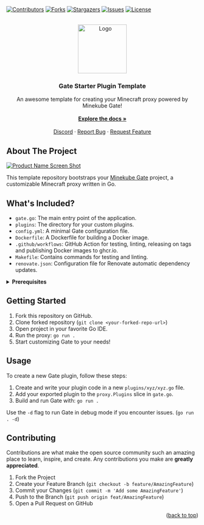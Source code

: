 <a name="readme-top"></a>

<!--
*** Thanks for checking out the Gate Plugin Template. If you have a suggestion
*** that would make this better, please fork the repo and create a pull request
*** or simply open an issue with the tag "enhancement".
*** Don't forget to give the project a star!
*** Thanks again! Now go create something AMAZING! :D
-->

[![Contributors][contributors-shield]][contributors-url]
[![Forks][forks-shield]][forks-url]
[![Stargazers][stars-shield]][stars-url]
[![Issues][issues-shield]][issues-url]
[![License][license-shield]][license-url]

<br />
<div align="center">
  <a href="https://github.com/miners-online/Cloudinator/proxy">
    <img src="https://raw.githubusercontent.com/minekube/gate-plugin-template/main/assets/hero.png" alt="Logo" width="128" height="128">
  </a>

<h3 align="center">Gate Starter Plugin Template</h3>

  <p align="center">
    An awesome template for creating your Minecraft proxy powered by Minekube Gate!
    <br />
    <br />
    <a href="https://gate.minekube.com/developers/"><strong>Explore the docs »</strong></a>
    <br />
    <br />
    <a href="https://minekube.com/discord">Discord</a>
    ·
    <a href="https://github.com/minekube/gate/issues">Report Bug</a>
    ·
    <a href="https://github.com/minekube/gate/issues">Request Feature</a>
  </p>
</div>

## About The Project

[![Product Name Screen Shot][product-screenshot]](https://gate.minekube.com)

This template repository bootstraps your [Minekube Gate](https://github.com/minekube/gate) project, a customizable
Minecraft proxy written in Go.

## What's Included?

- `gate.go`: The main entry point of the application.
- `plugins`: The directory for your custom plugins.
- `config.yml`: A minimal Gate configuration file.
- `Dockerfile`: A Dockerfile for building a Docker image.
- `.github/workflows`: GitHub Action for testing, linting, releasing on tags and publishing Docker images to ghcr.io.
- `Makefile`: Contains commands for testing and linting.
- `renovate.json`: Configuration file for Renovate automatic dependency updates.

<details>
<summary><strong>Prerequisites</strong></summary>

## Prerequisites

- [Go](https://golang.org/doc/install) - The Go Programming Language
- [Git](https://git-scm.com/downloads) - Distributed Version Control System
- [GoLand](https://www.jetbrains.com/go/) / [VSCode](https://code.visualstudio.com/) - Gophers' favorite IDEs

</details>

## Getting Started

1. Fork this repository on GitHub.
2. Clone forked repository (`git clone <your-forked-repo-url>`)
3. Open project in your favorite Go IDE.
4. Run the proxy: `go run .`
5. Start customizing Gate to your needs!

## Usage

To create a new Gate plugin, follow these steps:

1. Create and write your plugin code in a new `plugins/xyz/xyz.go` file.
2. Add your exported plugin to the `proxy.Plugins` slice in `gate.go`.
3. Build and run Gate with: `go run .`

Use the `-d` flag to run Gate in debug mode if you encounter issues. (`go run . -d`)

## Contributing

Contributions are what make the open source community such an amazing place to learn, inspire, and create. Any
contributions you make are **greatly appreciated**.

1. Fork the Project
2. Create your Feature Branch (`git checkout -b feature/AmazingFeature`)
3. Commit your Changes (`git commit -m 'Add some AmazingFeature'`)
4. Push to the Branch (`git push origin feat/AmazingFeature`)
5. Open a Pull Request on GitHub

<p align="right">(<a href="#readme-top">back to top</a>)</p>


[contributors-shield]: https://img.shields.io/github/contributors/minekube/gate.svg?style=for-the-badge

[contributors-url]: https://github.com/minekube/gate/graphs/contributors

[forks-shield]: https://img.shields.io/github/forks/minekube/gate-plugin-template.svg?style=for-the-badge

[forks-url]: https://github.com/miners-online/Cloudinator/proxy/network/members

[stars-shield]: https://img.shields.io/github/stars/minekube/gate.svg?style=for-the-badge

[stars-url]: https://github.com/miners-online/Cloudinator/proxy/stargazers

[issues-shield]: https://img.shields.io/github/issues/minekube/gate.svg?style=for-the-badge

[issues-url]: https://github.com/miners-online/Cloudinator/proxy/issues

[license-shield]: https://img.shields.io/github/license/minekube/gate.svg?style=for-the-badge

[license-url]: https://github.com/minekube/gate/blob/master/LICENSE

[product-screenshot]: https://github.com/minekube/gate/raw/master/.web/docs/public/og-image.png